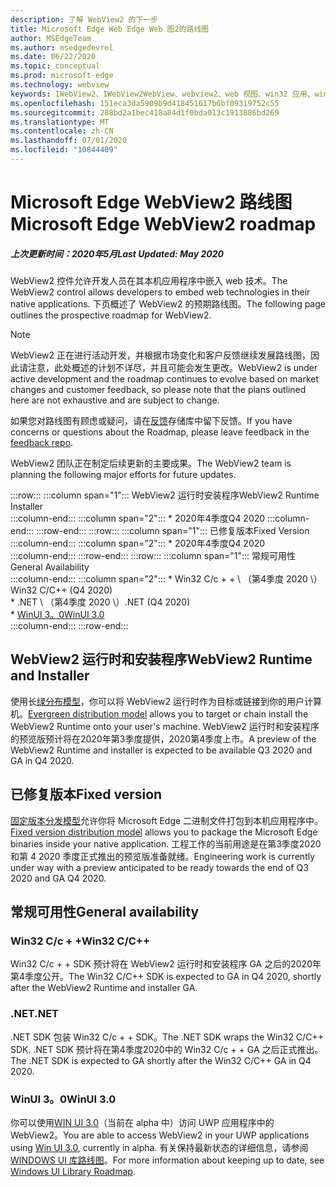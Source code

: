 ```yaml
---
description: 了解 WebView2 的下一步
title: Microsoft Edge Web Edge Web 图2的路线图
author: MSEdgeTeam
ms.author: msedgedevrel
ms.date: 06/22/2020
ms.topic: conceptual
ms.prod: microsoft-edge
ms.technology: webview
keywords: IWebView2、IWebView2WebView、webview2、web 视图、win32 应用、win32、edge、ICoreWebView2、ICoreWebView2Host、浏览器控件、边缘 html
ms.openlocfilehash: 151eca3da5909b9d418451617b6bf09319752c55
ms.sourcegitcommit: 288bd2a1bec418a84d1f0bda013c1913886bd269
ms.translationtype: MT
ms.contentlocale: zh-CN
ms.lasthandoff: 07/01/2020
ms.locfileid: "10844409"
---
```

# <span data-ttu-id="d39ae-104">Microsoft Edge WebView2 路线图</span><span class="sxs-lookup"><span data-stu-id="d39ae-104">Microsoft Edge WebView2 roadmap</span></span>  

##### <span data-ttu-id="d39ae-105">上次更新时间：2020年5月</span><span class="sxs-lookup"><span data-stu-id="d39ae-105">Last Updated: May 2020</span></span>  

<span data-ttu-id="d39ae-106">WebView2 控件允许开发人员在其本机应用程序中嵌入 web 技术。</span><span class="sxs-lookup"><span data-stu-id="d39ae-106">The WebView2 control allows developers to embed web technologies in their native applications.</span></span>  <span data-ttu-id="d39ae-107">下页概述了 WebView2 的预期路线图。</span><span class="sxs-lookup"><span data-stu-id="d39ae-107">The following page outlines the prospective roadmap for WebView2.</span></span>  

> [!NOTE]
> <span data-ttu-id="d39ae-108">WebView2 正在进行活动开发，并根据市场变化和客户反馈继续发展路线图，因此请注意，此处概述的计划不详尽，并且可能会发生更改。</span><span class="sxs-lookup"><span data-stu-id="d39ae-108">WebView2 is under active development and the roadmap continues to evolve based on market changes and customer feedback, so please note that the plans outlined here are not exhaustive and are subject to change.</span></span>  

<span data-ttu-id="d39ae-109">如果您对路线图有顾虑或疑问，请在[反馈][GithubMicrosoftedgeWebviewfeedbackMain]存储库中留下反馈。</span><span class="sxs-lookup"><span data-stu-id="d39ae-109">If you have concerns or questions about the Roadmap, please leave feedback in the [feedback repo][GithubMicrosoftedgeWebviewfeedbackMain].</span></span>  

<span data-ttu-id="d39ae-110">WebView2 团队正在制定后续更新的主要成果。</span><span class="sxs-lookup"><span data-stu-id="d39ae-110">The WebView2 team is planning the following major efforts for future updates.</span></span>  

:::row:::
   :::column span="1":::
      <span data-ttu-id="d39ae-111">WebView2 运行时安装程序</span><span class="sxs-lookup"><span data-stu-id="d39ae-111">WebView2 Runtime Installer</span></span>  
   :::column-end:::
   :::column span="2":::
      *   <span data-ttu-id="d39ae-112">2020年4季度</span><span class="sxs-lookup"><span data-stu-id="d39ae-112">Q4 2020</span></span>
   :::column-end:::
:::row-end:::
:::row:::
   :::column span="1":::
      <span data-ttu-id="d39ae-113">已修复版本</span><span class="sxs-lookup"><span data-stu-id="d39ae-113">Fixed Version</span></span>  
   :::column-end:::
   :::column span="2":::
      *   <span data-ttu-id="d39ae-114">2020年4季度</span><span class="sxs-lookup"><span data-stu-id="d39ae-114">Q4 2020</span></span>  
   :::column-end:::
:::row-end:::
:::row:::
   :::column span="1":::
      <span data-ttu-id="d39ae-115">常规可用性</span><span class="sxs-lookup"><span data-stu-id="d39ae-115">General Availability</span></span>  
   :::column-end:::
   :::column span="2":::
      *   <span data-ttu-id="d39ae-116">Win32 C/c + + \ （第4季度 2020 \）</span><span class="sxs-lookup"><span data-stu-id="d39ae-116">Win32 C/C++ \(Q4 2020\)</span></span>  
      *   <span data-ttu-id="d39ae-117">.NET \ （第4季度 2020 \）</span><span class="sxs-lookup"><span data-stu-id="d39ae-117">.NET \(Q4 2020\)</span></span>  
      *   [<span data-ttu-id="d39ae-118">WinUI 3。0</span><span class="sxs-lookup"><span data-stu-id="d39ae-118">WinUI 3.0</span></span>][GithubMicrosoftUiXamlRoadmap]  
   :::column-end:::
:::row-end:::  

## <span data-ttu-id="d39ae-119">WebView2 运行时和安装程序</span><span class="sxs-lookup"><span data-stu-id="d39ae-119">WebView2 Runtime and Installer</span></span>  

<span data-ttu-id="d39ae-120">使用长[绿分布模型][ConceptDistributionEvergreenModel]，你可以将 WebView2 运行时作为目标或链接到你的用户计算机。</span><span class="sxs-lookup"><span data-stu-id="d39ae-120">[Evergreen distribution model][ConceptDistributionEvergreenModel] allows you to target or chain install the WebView2 Runtime onto your user's machine.</span></span>  <span data-ttu-id="d39ae-121">WebView2 运行时和安装程序的预览版预计将在2020年第3季度提供，2020第4季度上市。</span><span class="sxs-lookup"><span data-stu-id="d39ae-121">A preview of the WebView2 Runtime and installer is expected to be available Q3 2020 and GA in Q4 2020.</span></span>  

## <span data-ttu-id="d39ae-122">已修复版本</span><span class="sxs-lookup"><span data-stu-id="d39ae-122">Fixed version</span></span>  

<span data-ttu-id="d39ae-123">[固定版本分发模型][ConceptsDistributionFixedVersionModel]允许你将 Microsoft Edge 二进制文件打包到本机应用程序中。</span><span class="sxs-lookup"><span data-stu-id="d39ae-123">[Fixed version distribution model][ConceptsDistributionFixedVersionModel] allows you to package the Microsoft Edge binaries inside your native application.</span></span>  <span data-ttu-id="d39ae-124">工程工作的当前用途是在第3季度2020和第 4 2020 季度正式推出的预览版准备就绪。</span><span class="sxs-lookup"><span data-stu-id="d39ae-124">Engineering work is currently under way with a preview anticipated to be ready towards the end of Q3 2020 and GA Q4 2020.</span></span>  

## <span data-ttu-id="d39ae-125">常规可用性</span><span class="sxs-lookup"><span data-stu-id="d39ae-125">General availability</span></span>  

### <span data-ttu-id="d39ae-126">Win32 C/c + +</span><span class="sxs-lookup"><span data-stu-id="d39ae-126">Win32 C/C++</span></span>  

<span data-ttu-id="d39ae-127">Win32 C/c + + SDK 预计将在 WebView2 运行时和安装程序 GA 之后的2020年第4季度公开。</span><span class="sxs-lookup"><span data-stu-id="d39ae-127">The Win32 C/C++ SDK is expected to GA in Q4 2020, shortly after the WebView2 Runtime and installer GA.</span></span>  

### <span data-ttu-id="d39ae-128">.NET</span><span class="sxs-lookup"><span data-stu-id="d39ae-128">.NET</span></span>  

<span data-ttu-id="d39ae-129">.NET SDK 包装 Win32 C/c + + SDK。</span><span class="sxs-lookup"><span data-stu-id="d39ae-129">The .NET SDK wraps the Win32 C/C++ SDK.</span></span>  <span data-ttu-id="d39ae-130">.NET SDK 预计将在第4季度2020中的 Win32 C/c + + GA 之后正式推出。</span><span class="sxs-lookup"><span data-stu-id="d39ae-130">The .NET SDK is expected to GA shortly after the Win32 C/C++ GA in Q4 2020.</span></span>  

### <span data-ttu-id="d39ae-131">WinUI 3。0</span><span class="sxs-lookup"><span data-stu-id="d39ae-131">WinUI 3.0</span></span>  

<span data-ttu-id="d39ae-132">你可以使用[WIN UI 3.0][UwpToolkitsWinui3Index]（当前在 alpha 中）访问 UWP 应用程序中的 WebView2。</span><span class="sxs-lookup"><span data-stu-id="d39ae-132">You are able to access WebView2 in your UWP applications using [Win UI 3.0][UwpToolkitsWinui3Index], currently in alpha.</span></span>  <span data-ttu-id="d39ae-133">有关保持最新状态的详细信息，请参阅[WINDOWS UI 库路线图][GithubMicrosoftUiXamlRoadmap]。</span><span class="sxs-lookup"><span data-stu-id="d39ae-133">For more information about keeping up to date, see [Windows UI Library Roadmap][GithubMicrosoftUiXamlRoadmap].</span></span>  

<!-- links -->  

[ConceptDistributionEvergreenModel]: ./concepts/distribution.md#evergreen-distribution-mode "长绿分布模型-使用 WebView2 | 的应用程序分布Microsoft 文档"  
[ConceptsDistributionFixedVersionModel]: ./concepts/distribution.md#fixed-version-distribution-mode "固定版本分布模型-使用 WebView2 | 的应用程序的分发Microsoft 文档"  

[UwpToolkitsWinui3Index]: /uwp/toolkits/winui3/index "Windows UI 库3.0 预览1（五月2020） |Microsoft 文档"  

[GithubMicrosoftedgeWebviewfeedbackMain]: https://github.com/MicrosoftEdge/WebViewFeedback "Web 视图反馈-MicrosoftEdge/WebViewFeedback |GitHub"  

[GithubMicrosoftUiXamlRoadmap]: https://github.com/microsoft/microsoft-ui-xaml/blob/master/docs/roadmap.md "Windows UI 库路线图-microsoft/microsoft-UI-xaml |GitHub"  
